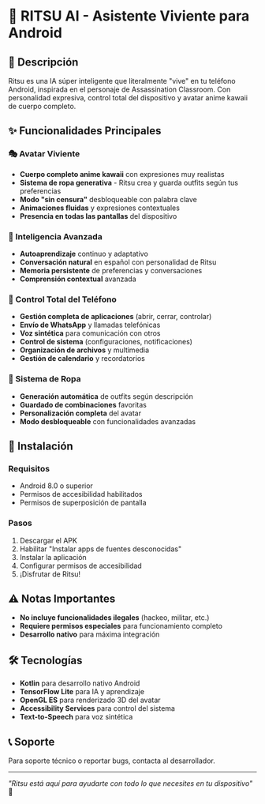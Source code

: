 # 🤖 RITSU AI - Asistente Viviente para Android

## 🌟 Descripción
Ritsu es una IA súper inteligente que literalmente "vive" en tu teléfono Android, inspirada en el personaje de Assassination Classroom. Con personalidad expresiva, control total del dispositivo y avatar anime kawaii de cuerpo completo.

## ✨ Funcionalidades Principales

### 🎭 Avatar Viviente
- **Cuerpo completo anime kawaii** con expresiones muy realistas
- **Sistema de ropa generativa** - Ritsu crea y guarda outfits según tus preferencias
- **Modo "sin censura"** desbloqueable con palabra clave
- **Animaciones fluidas** y expresiones contextuales
- **Presencia en todas las pantallas** del dispositivo

### 🧠 Inteligencia Avanzada
- **Autoaprendizaje** continuo y adaptativo
- **Conversación natural** en español con personalidad de Ritsu
- **Memoria persistente** de preferencias y conversaciones
- **Comprensión contextual** avanzada

### 📱 Control Total del Teléfono
- **Gestión completa de aplicaciones** (abrir, cerrar, controlar)
- **Envío de WhatsApp** y llamadas telefónicas
- **Voz sintética** para comunicación con otros
- **Control de sistema** (configuraciones, notificaciones)
- **Organización de archivos** y multimedia
- **Gestión de calendario** y recordatorios

### 🎨 Sistema de Ropa
- **Generación automática** de outfits según descripción
- **Guardado de combinaciones** favoritas
- **Personalización completa** del avatar
- **Modo desbloqueable** con funcionalidades avanzadas

## 🚀 Instalación

### Requisitos
- Android 8.0 o superior
- Permisos de accesibilidad habilitados
- Permisos de superposición de pantalla

### Pasos
1. Descargar el APK
2. Habilitar "Instalar apps de fuentes desconocidas"
3. Instalar la aplicación
4. Configurar permisos de accesibilidad
5. ¡Disfrutar de Ritsu!

## ⚠️ Notas Importantes
- **No incluye funcionalidades ilegales** (hackeo, militar, etc.)
- **Requiere permisos especiales** para funcionamiento completo
- **Desarrollo nativo** para máxima integración

## 🛠️ Tecnologías
- **Kotlin** para desarrollo nativo Android
- **TensorFlow Lite** para IA y aprendizaje
- **OpenGL ES** para renderizado 3D del avatar
- **Accessibility Services** para control del sistema
- **Text-to-Speech** para voz sintética

## 📞 Soporte
Para soporte técnico o reportar bugs, contacta al desarrollador.

---
*"Ritsu está aquí para ayudarte con todo lo que necesites en tu dispositivo"* 🎯
